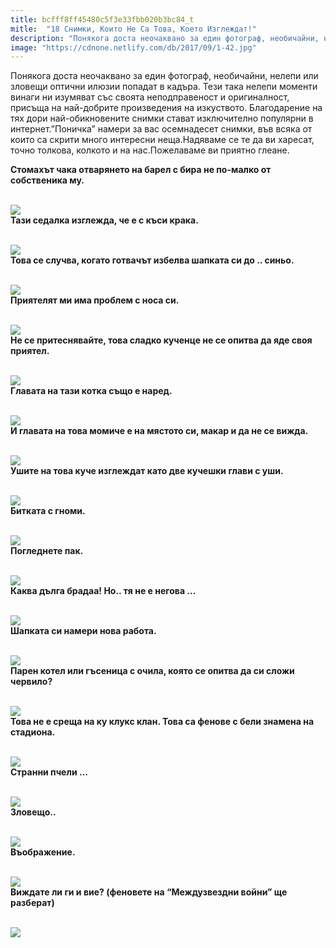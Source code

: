 ```yaml
---
title: bcfff8ff45480c5f3e33fbb020b3bc84_t
mitle:  "18 Снимки, Които Не Са Това, Което Изглеждат!"
description: "Понякога доста неочаквано за един фотограф, необичайни, нелепи или зловещи оптични илюзии попадат в кадъра. Тези така нелепи моменти винаги ни изумяват със своята �"
image: "https://cdnone.netlify.com/db/2017/09/1-42.jpg"
---
```


 <p>Понякога доста неочаквано за един фотограф, необичайни, нелепи или зловещи оптични илюзии попадат в кадъра. Тези така нелепи моменти винаги ни изумяват със своята неподправеност и оригиналност, присъща на най-добрите произведения на изкуството. Благодарение на тях дори най-обикновените снимки стават изключително популярни в интернет.”Поничка” намери за вас осемнадесет снимки, във всяка от които са скрити много интересни неща.Надяваме се те да ви харесат, точно толкова, колкото и на нас.Пожелаваме ви приятно глеане.</p>      <p><strong>Стомахът чака отварянето на барел с бира не по-малко от собственика му.</strong></p> <p> <br/><img src="https://cdnone.netlify.com/db/2017/09/1-42.jpg"/><br/> <strong>Тази седалка изглежда, че е с къси крака.</strong></p> <p> <br/><img src="https://cdnone.netlify.com/db/2017/09/2-42.jpg"/><br/> <strong>Това се случва, когато готвачът избелва шапката си до .. синьо.</strong></p>      <p> <br/><img src="https://cdnone.netlify.com/db/2017/09/3-38.jpg"/><br/> <strong>Приятелят ми има проблем с носа си.</strong></p> <p> <br/><img src="https://cdnone.netlify.com/db/2017/09/4-40.jpg"/><br/> <strong>Не се притеснявайте, това сладко кученце не се опитва да яде своя приятел.</strong></p> <p> <br/><img src="https://cdnone.netlify.com/db/2017/09/5-38.jpg"/><br/> <strong>Главата на тази котка също е наред.</strong></p> <p> <br/><img src="https://cdnone.netlify.com/db/2017/09/6-38.jpg"/><br/> <strong>И главата на това момиче е на мястото си, макар и да не се вижда.</strong></p>      <p> <br/><img src="https://cdnone.netlify.com/db/2017/09/7-36.jpg"/><br/> <strong>Ушите на това куче изглеждат като две кучешки глави с уши.</strong></p> <p> <br/><img src="https://cdnone.netlify.com/db/2017/09/8-38.jpg"/><br/> <strong>Битката с гноми.</strong></p> <p> <br/><img src="https://cdnone.netlify.com/db/2017/09/9-40.jpg"/><br/> <strong>Погледнете пак.</strong></p> <p> <br/><img src="https://cdnone.netlify.com/db/2017/09/10-38.jpg"/><br/> <strong>Каква дълга брадаа! Но.. тя не е негова …</strong></p> <p> <br/><img src="https://cdnone.netlify.com/db/2017/09/11-34.jpg"/><br/> <strong>Шапката си намери нова работа.</strong></p> <p> <br/><img src="https://cdnone.netlify.com/db/2017/09/12-35.jpg"/><br/> <strong>Парен котел или гъсеница с очила, която се опитва да си сложи червило?</strong></p>      <p> <br/><img src="https://cdnone.netlify.com/db/2017/09/13-36.jpg"/><br/> <strong>Това не е среща на ку клукс клан. Това са фенове с бели знамена на стадиона.</strong></p> <p> <br/><img src="https://cdnone.netlify.com/db/2017/09/14-35.jpg"/><br/> <strong>Странни пчели …</strong></p> <p> <br/><img src="https://cdnone.netlify.com/db/2017/09/15-33.jpg"/><br/> <strong>Зловещо..</strong></p> <p> <br/><img src="https://cdnone.netlify.com/db/2017/09/16-30.jpg"/><br/> <strong>Въображение.</strong></p>      <p> <br/><img src="https://cdnone.netlify.com/db/2017/09/17-29.jpg"/><br/> <strong>Виждате ли ги и вие? (феновете на “Междузвездни войни” ще разберат)</strong></p> <p> <br/><img src="https://cdnone.netlify.com/db/2017/09/18-23.jpg"/><br/></p>       